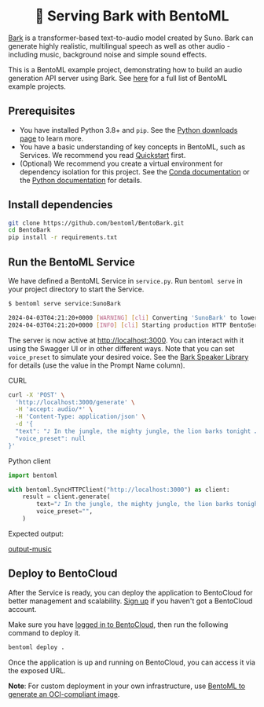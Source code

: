 <div align="center">
    <h1 align="center">🎵 Serving Bark with BentoML</h1>
</div>

[Bark](https://github.com/suno-ai/bark) is a transformer-based text-to-audio model created by Suno. Bark can generate highly realistic, multilingual speech as well as other audio - including music, background noise and simple sound effects.

This is a BentoML example project, demonstrating how to build an audio generation API server using Bark. See [here](https://github.com/bentoml/BentoML?tab=readme-ov-file#%EF%B8%8F-what-you-can-build-with-bentoml) for a full list of BentoML example projects.

## Prerequisites

- You have installed Python 3.8+ and `pip`. See the [Python downloads page](https://www.python.org/downloads/) to learn more.
- You have a basic understanding of key concepts in BentoML, such as Services. We recommend you read [Quickstart](https://docs.bentoml.com/en/1.2/get-started/quickstart.html) first.
- (Optional) We recommend you create a virtual environment for dependency isolation for this project. See the [Conda documentation](https://conda.io/projects/conda/en/latest/user-guide/tasks/manage-environments.html) or the [Python documentation](https://docs.python.org/3/library/venv.html) for details.

## Install dependencies

```bash
git clone https://github.com/bentoml/BentoBark.git
cd BentoBark
pip install -r requirements.txt
```

## Run the BentoML Service

We have defined a BentoML Service in `service.py`. Run `bentoml serve` in your project directory to start the Service.

```bash
$ bentoml serve service:SunoBark

2024-04-03T04:21:20+0000 [WARNING] [cli] Converting 'SunoBark' to lowercase: 'sunobark'.
2024-04-03T04:21:20+0000 [INFO] [cli] Starting production HTTP BentoServer from "service:SunoBark" listening on http://localhost:3000 (Press CTRL+C to quit)
```

The server is now active at [http://localhost:3000](http://localhost:3000/). You can interact with it using the Swagger UI or in other different ways. Note that you can set `voice_preset` to simulate your desired voice. See the [Bark Speaker Library](https://suno-ai.notion.site/8b8e8749ed514b0cbf3f699013548683?v=bc67cff786b04b50b3ceb756fd05f68c) for details (use the value in the Prompt Name column).

CURL

```bash
curl -X 'POST' \
  'http://localhost:3000/generate' \
  -H 'accept: audio/*' \
  -H 'Content-Type: application/json' \
  -d '{
  "text": "♪ In the jungle, the mighty jungle, the lion barks tonight ♪",
  "voice_preset": null
}'
```

Python client

```python
import bentoml

with bentoml.SyncHTTPClient("http://localhost:3000") as client:
    result = client.generate(
        text="♪ In the jungle, the mighty jungle, the lion barks tonight ♪",
        voice_preset="",
    )
```

Expected output:

[output-music](/assets/output-bark.wav)

## Deploy to BentoCloud

After the Service is ready, you can deploy the application to BentoCloud for better management and scalability. [Sign up](https://www.bentoml.com/) if you haven't got a BentoCloud account.

Make sure you have [logged in to BentoCloud](https://docs.bentoml.com/en/latest/bentocloud/how-tos/manage-access-token.html), then run the following command to deploy it.

```bash
bentoml deploy .
```

Once the application is up and running on BentoCloud, you can access it via the exposed URL.

**Note**: For custom deployment in your own infrastructure, use [BentoML to generate an OCI-compliant image](https://docs.bentoml.com/en/latest/guides/containerization.html).
